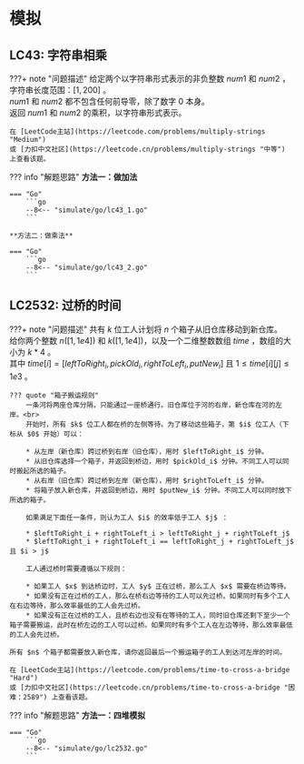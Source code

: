 # 模拟

## LC43: 字符串相乘

???+ note "问题描述"
    给定两个以字符串形式表示的非负整数 $num1$ 和 $num2$ ，字符串长度范围：$[1,200]$ 。<br>
    $num1$ 和 $num2$ 都不包含任何前导零，除了数字 $0$ 本身。<br>
    返回 $num1$ 和 $num2$ 的乘积，以字符串形式表示。

    在 [LeetCode主站](https://leetcode.com/problems/multiply-strings "Medium")
    或 [力扣中文社区](https://leetcode.cn/problems/multiply-strings "中等") 上查看该题。

??? info "解题思路"
    **方法一：做加法**

    === "Go"
        ```go
        --8<-- "simulate/go/lc43_1.go"
        ```

    **方法二：做乘法**

    === "Go"
        ```go
        --8<-- "simulate/go/lc43_2.go"
        ```

## LC2532: 过桥的时间

???+ note "问题描述"
    共有 $k$ 位工人计划将 $n$ 个箱子从旧仓库移动到新仓库。<br>
    给你两个整数 $n([1,1e4])$ 和 $k([1,1e4])$，以及一个二维整数数组 $time$ ，数组的大小为 $k * 4$ 。<br>
    其中 $time[i] = [leftToRight_i, pickOld_i, rightToLeft_i, putNew_i]$ 且 $1≤time[i][j]≤1e3$ 。

    ??? quote "箱子搬运规则"
        一条河将两座仓库分隔，只能通过一座桥通行。旧仓库位于河的右岸，新仓库在河的左岸。<br>
        开始时，所有 $k$ 位工人都在桥的左侧等待。为了移动这些箱子，第 $i$ 位工人（下标从 $0$ 开始）可以：

        * 从左岸（新仓库）跨过桥到右岸（旧仓库），用时 $leftToRight_i$ 分钟。
        * 从旧仓库选择一个箱子，并返回到桥边，用时 $pickOld_i$ 分钟。不同工人可以同时搬起所选的箱子。
        * 从右岸（旧仓库）跨过桥到左岸（新仓库），用时 $rightToLeft_i$ 分钟。
        * 将箱子放入新仓库，并返回到桥边，用时 $putNew_i$ 分钟。不同工人可以同时放下所选的箱子。
        
        如果满足下面任一条件，则认为工人 $i$ 的效率低于工人 $j$ ：

        * $leftToRight_i + rightToLeft_i > leftToRight_j + rightToLeft_j$
        * $leftToRight_i + rightToLeft_i == leftToRight_j + rightToLeft_j$ 且 $i > j$
        
        工人通过桥时需要遵循以下规则：

        * 如果工人 $x$ 到达桥边时，工人 $y$ 正在过桥，那么工人 $x$ 需要在桥边等待。
        * 如果没有正在过桥的工人，那么在桥右边等待的工人可以先过桥。如果同时有多个工人在右边等待，那么效率最低的工人会先过桥。
        * 如果没有正在过桥的工人，且桥右边也没有在等待的工人，同时旧仓库还剩下至少一个箱子需要搬运，此时在桥左边的工人可以过桥。如果同时有多个工人在左边等待，那么效率最低的工人会先过桥。
    
    所有 $n$ 个箱子都需要放入新仓库，请你返回最后一个搬运箱子的工人到达河左岸的时间。

    在 [LeetCode主站](https://leetcode.com/problems/time-to-cross-a-bridge "Hard")
    或 [力扣中文社区](https://leetcode.cn/problems/time-to-cross-a-bridge "困难：2589") 上查看该题。

??? info "解题思路"
    **方法一：四堆模拟**

    === "Go"
        ```go
        --8<-- "simulate/go/lc2532.go"
        ```
